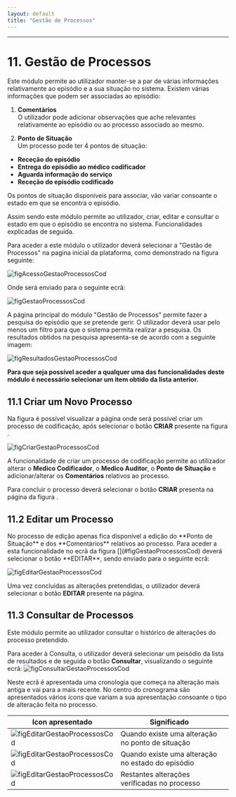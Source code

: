 ```yaml
---
layout: default
title: "Gestão de Processos"
---
```



---

# 11. Gestão de Processos
<div id="gestaoProcessosCod"></div>
Este módulo permite ao utilizador manter-se a par de várias informações relativamente ao episódio e a sua situação no sistema.
Existem várias informações que podem ser associadas ao episódio:

 1. **Comentários**<br>
O utilizador pode adicionar observações que ache relevantes relativamente ao episódio ou ao processo associado ao mesmo.

 1. **Ponto de Situação**<br>
Um processo pode ter 4 pontos de situação:

* **Receção do episódio**
* **Entrega do episódio ao médico codificador**
* **Aguarda informação do serviço**
* **Receção do episódio codificado**

Os pontos de situação disponíveis para associar, vão variar consoante o estado em que se encontra o episódio.

Assim sendo este módulo permite ao utilizador, criar, editar e consultar o estado em que o episódio se encontra no sistema. Funcionalidades explicadas de seguida.

Para aceder a este módulo o utilizador deverá selecionar a "Gestão de Processos" na pagina inicial da plataforma, como demonstrado na figura seguinte:

![figAcessoGestaoProcessosCod](img/pages/11_1.jpg)   

Onde será enviado para o seguinte ecrã:

![figGestaoProcessosCod](img/pages/11_2.jpg)

A página principal do módulo "Gestão de Processos" permite fazer a pesquisa do episódio que se pretende gerir. O utilizador deverá usar pelo menos um filtro para que o sistema permita realizar a pesquisa. Os resultados obtidos na pesquisa apresenta-se de acordo com a seguinte imagem:

![figResultadosGestaoProcessosCod](img/pages/11_3.jpg)   

**Para que seja possível aceder a qualquer uma das funcionalidades deste módulo é necessário selecionar um item obtido da lista anterior.**

## 11.1 Criar um Novo Processo
<div id="criarGestaoProcessosCod"></div>

Na figura [](#figGestaoProcessosCod) é possível visualizar a página onde será possível criar um processo de codificação, após selecionar o botão **CRIAR** presente na figura .

![figCriarGestaoProcessosCod](img/pages/11_4.jpg)   

A funcionalidade de criar um processo de codificação permite ao utilizador alterar o **Medico Codificador**, o **Medico Auditor**, o **Ponto de Situação** e adicionar/alterar os **Comentários** relativos ao processo.

Para concluir o processo deverá selecionar o botão **CRIAR** presenta na página da figura [](#figCriarGestaoProcessosCod).

## 11.2 Editar um Processo
<div id="editarGestaoProcessosCod"></div>
 No processo de edição apenas fica disponível a edição do **Ponto de Situação** e dos **Comentários** relativos ao processo. Para aceder a esta funcionalidade no ecrã da figura [](#figGestaoProcessosCod) deverá selecionar o botão **EDITAR**, sendo enviado para o seguinte ecrã:

![figEditarGestaoProcessosCod](img/pages/11_5.jpg)  
 
 Uma vez concluídas as alterações pretendidas, o utilizador deverá selecionar o botão **EDITAR** presente na página.

## 11.3 Consultar de Processos
<div id="consultarGestaoProcessosCod"></div>


Este módulo permite ao utilizador consultar o histórico de alterações do processo pretendido.

Para aceder à Consulta, o utilizador deverá selecionar um peisódio da lista de resultados e de seguida o botão **Consultar**, visualizando o seguinte ecrã:
![figConsultarGestaoProcessosCod](img/pages/11_6.jpg) 

Neste ecrã é apresentada uma cronologia que começa na alteração mais antiga e vai para a mais recente. No centro do cronograma são apresentados vários *icons* que variam a sua apresentação consoante o tipo de alteração feita no processo.

|  Icon apresentado  								  |  Significado 										   | 		|    
|-----------------------------------------------------|--------------------------------------------------------|--------|
| ![figEditarGestaoProcessosCod](img/pages/11_7.jpg)  |  Quando existe uma alteração no ponto de situação 	   |		|
| ![figEditarGestaoProcessosCod](img/pages/11_8.jpg)  |  Quando existe uma alteração no estado do episódio     |		|
| ![figEditarGestaoProcessosCod](img/pages/11_9.jpg)  |  Restantes alterações verificadas no processo          |		|




